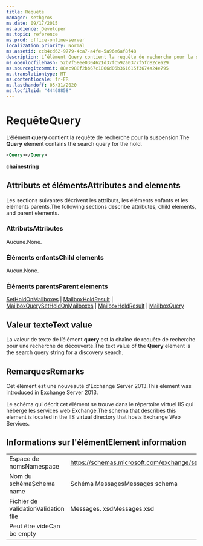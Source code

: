 ```yaml
---
title: Requête
manager: sethgros
ms.date: 09/17/2015
ms.audience: Developer
ms.topic: reference
ms.prod: office-online-server
localization_priority: Normal
ms.assetid: ccb4cd62-9779-4ca7-a4fe-5a96e6af8f48
description: L’élément Query contient la requête de recherche pour la suspension.
ms.openlocfilehash: 52b7f58ee0304621d37fc592a0377f5fd82cea29
ms.sourcegitcommit: 88ec988f2bb67c1866d06b361615f3674a24e795
ms.translationtype: MT
ms.contentlocale: fr-FR
ms.lasthandoff: 05/31/2020
ms.locfileid: "44468858"
---
```

# <a name="query"></a><span data-ttu-id="80077-103">Requête</span><span class="sxs-lookup"><span data-stu-id="80077-103">Query</span></span>

<span data-ttu-id="80077-104">L’élément **query** contient la requête de recherche pour la suspension.</span><span class="sxs-lookup"><span data-stu-id="80077-104">The **Query** element contains the search query for the hold.</span></span> 
  
```XML
<Query></Query>
```

 <span data-ttu-id="80077-105">**chaîne**</span><span class="sxs-lookup"><span data-stu-id="80077-105">**string**</span></span>
## <a name="attributes-and-elements"></a><span data-ttu-id="80077-106">Attributs et éléments</span><span class="sxs-lookup"><span data-stu-id="80077-106">Attributes and elements</span></span>

<span data-ttu-id="80077-107">Les sections suivantes décrivent les attributs, les éléments enfants et les éléments parents.</span><span class="sxs-lookup"><span data-stu-id="80077-107">The following sections describe attributes, child elements, and parent elements.</span></span>
  
### <a name="attributes"></a><span data-ttu-id="80077-108">Attributs</span><span class="sxs-lookup"><span data-stu-id="80077-108">Attributes</span></span>

<span data-ttu-id="80077-109">Aucune.</span><span class="sxs-lookup"><span data-stu-id="80077-109">None.</span></span>
  
### <a name="child-elements"></a><span data-ttu-id="80077-110">Éléments enfants</span><span class="sxs-lookup"><span data-stu-id="80077-110">Child elements</span></span>

<span data-ttu-id="80077-111">Aucun.</span><span class="sxs-lookup"><span data-stu-id="80077-111">None.</span></span>
  
### <a name="parent-elements"></a><span data-ttu-id="80077-112">Éléments parents</span><span class="sxs-lookup"><span data-stu-id="80077-112">Parent elements</span></span>

<span data-ttu-id="80077-113">[SetHoldOnMailboxes](setholdonmailboxes.md)  |  [MailboxHoldResult](mailboxholdresult.md)  |  [MailboxQuery](mailboxquery.md)</span><span class="sxs-lookup"><span data-stu-id="80077-113">[SetHoldOnMailboxes](setholdonmailboxes.md) | [MailboxHoldResult](mailboxholdresult.md) | [MailboxQuery](mailboxquery.md)</span></span>
  
## <a name="text-value"></a><span data-ttu-id="80077-114">Valeur texte</span><span class="sxs-lookup"><span data-stu-id="80077-114">Text value</span></span>

<span data-ttu-id="80077-115">La valeur de texte de l’élément **query** est la chaîne de requête de recherche pour une recherche de découverte.</span><span class="sxs-lookup"><span data-stu-id="80077-115">The text value of the **Query** element is the search query string for a discovery search.</span></span> 
  
## <a name="remarks"></a><span data-ttu-id="80077-116">Remarques</span><span class="sxs-lookup"><span data-stu-id="80077-116">Remarks</span></span>

<span data-ttu-id="80077-117">Cet élément est une nouveauté d'Exchange Server 2013.</span><span class="sxs-lookup"><span data-stu-id="80077-117">This element was introduced in Exchange Server 2013.</span></span>
  
<span data-ttu-id="80077-118">Le schéma qui décrit cet élément se trouve dans le répertoire virtuel IIS qui héberge les services web Exchange.</span><span class="sxs-lookup"><span data-stu-id="80077-118">The schema that describes this element is located in the IIS virtual directory that hosts Exchange Web Services.</span></span>
  
## <a name="element-information"></a><span data-ttu-id="80077-119">Informations sur l'élément</span><span class="sxs-lookup"><span data-stu-id="80077-119">Element information</span></span>

|||
|:-----|:-----|
|<span data-ttu-id="80077-120">Espace de noms</span><span class="sxs-lookup"><span data-stu-id="80077-120">Namespace</span></span>  <br/> |https://schemas.microsoft.com/exchange/services/2006/messages  <br/> |
|<span data-ttu-id="80077-121">Nom du schéma</span><span class="sxs-lookup"><span data-stu-id="80077-121">Schema name</span></span>  <br/> |<span data-ttu-id="80077-122">Schéma Messages</span><span class="sxs-lookup"><span data-stu-id="80077-122">Messages schema</span></span>  <br/> |
|<span data-ttu-id="80077-123">Fichier de validation</span><span class="sxs-lookup"><span data-stu-id="80077-123">Validation file</span></span>  <br/> |<span data-ttu-id="80077-124">Messages. xsd</span><span class="sxs-lookup"><span data-stu-id="80077-124">Messages.xsd</span></span>  <br/> |
|<span data-ttu-id="80077-125">Peut être vide</span><span class="sxs-lookup"><span data-stu-id="80077-125">Can be empty</span></span>  <br/> ||
   

